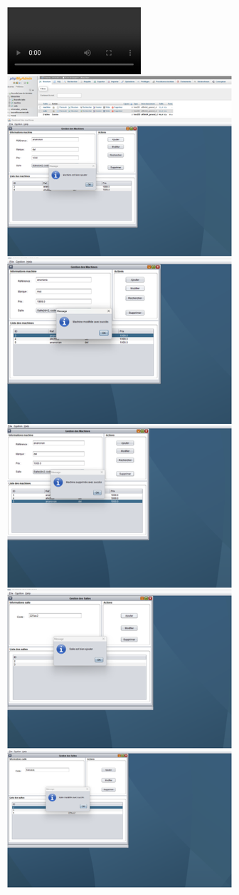 <video src="https://github.com/Behloulanas/TpRMI/blob/main/assest/ClientG5%20-%20NetBeans%20IDE%208.0.2%202023-10-26%2016-35-14.mp4" type="video/mp4">
</video>
<br />
<img src="https://github.com/Behloulanas/TpRMI/blob/main/assest/base.png" />
<br />
<img src="https://github.com/Behloulanas/TpRMI/blob/main/assest/111.png" />
<br />
<img src="https://github.com/Behloulanas/TpRMI/blob/main/assest/222.png" />
<br />
<img src="https://github.com/Behloulanas/TpRMI/blob/main/assest/333.png" />
<br />
<img src="https://github.com/Behloulanas/TpRMI/blob/main/assest/444.png" />
<br />
<img src="https://github.com/Behloulanas/TpRMI/blob/main/assest/555.png" />
<br />
